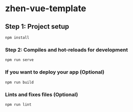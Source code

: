 # zhen-vue-template

## Step 1: Project setup
```
npm install
```

### Step 2: Compiles and hot-reloads for development
```
npm run serve
```

### If you want to deploy your app (Optional)
```
npm run build
```

### Lints and fixes files (Optional)
```
npm run lint
```